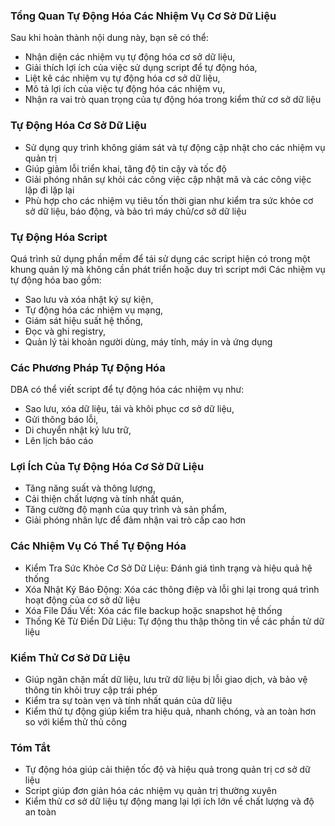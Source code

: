 ### Tổng Quan Tự Động Hóa Các Nhiệm Vụ Cơ Sở Dữ Liệu

Sau khi hoàn thành nội dung này, bạn sẽ có thể:

- Nhận diện các nhiệm vụ tự động hóa cơ sở dữ liệu,
- Giải thích lợi ích của việc sử dụng script để tự động hóa,
- Liệt kê các nhiệm vụ tự động hóa cơ sở dữ liệu,
- Mô tả lợi ích của việc tự động hóa các nhiệm vụ,
- Nhận ra vai trò quan trọng của tự động hóa trong kiểm thử cơ sở dữ liệu

### Tự Động Hóa Cơ Sở Dữ Liệu

- Sử dụng quy trình không giám sát và tự động cập nhật cho các nhiệm vụ quản trị
- Giúp giảm lỗi triển khai, tăng độ tin cậy và tốc độ
- Giải phóng nhân sự khỏi các công việc cập nhật mã và các công việc lặp đi lặp lại
- Phù hợp cho các nhiệm vụ tiêu tốn thời gian như kiểm tra sức khỏe cơ sở dữ liệu, báo động, và bảo trì máy chủ/cơ sở dữ liệu

### Tự Động Hóa Script

Quá trình sử dụng phần mềm để tái sử dụng các script hiện có trong một khung quản lý mà không cần phát triển hoặc duy trì script mới
Các nhiệm vụ tự động hóa bao gồm:

- Sao lưu và xóa nhật ký sự kiện,
- Tự động hóa các nhiệm vụ mạng,
- Giám sát hiệu suất hệ thống,
- Đọc và ghi registry,
- Quản lý tài khoản người dùng, máy tính, máy in và ứng dụng

### Các Phương Pháp Tự Động Hóa

DBA có thể viết script để tự động hóa các nhiệm vụ như:

- Sao lưu, xóa dữ liệu, tải và khôi phục cơ sở dữ liệu,
- Gửi thông báo lỗi,
- Di chuyển nhật ký lưu trữ,
- Lên lịch báo cáo

### Lợi Ích Của Tự Động Hóa Cơ Sở Dữ Liệu

- Tăng năng suất và thông lượng,
- Cải thiện chất lượng và tính nhất quán,
- Tăng cường độ mạnh của quy trình và sản phẩm,
- Giải phóng nhân lực để đảm nhận vai trò cấp cao hơn

### Các Nhiệm Vụ Có Thể Tự Động Hóa

- Kiểm Tra Sức Khỏe Cơ Sở Dữ Liệu: Đánh giá tình trạng và hiệu quả hệ thống
- Xóa Nhật Ký Báo Động: Xóa các thông điệp và lỗi ghi lại trong quá trình hoạt động của cơ sở dữ liệu
- Xóa File Dấu Vết: Xóa các file backup hoặc snapshot hệ thống
- Thống Kê Từ Điển Dữ Liệu: Tự động thu thập thông tin về các phần tử dữ liệu

### Kiểm Thử Cơ Sở Dữ Liệu

- Giúp ngăn chặn mất dữ liệu, lưu trữ dữ liệu bị lỗi giao dịch, và bảo vệ thông tin khỏi truy cập trái phép
- Kiểm tra sự toàn vẹn và tính nhất quán của dữ liệu
- Kiểm thử tự động giúp kiểm tra hiệu quả, nhanh chóng, và an toàn hơn so với kiểm thử thủ công

### Tóm Tắt

- Tự động hóa giúp cải thiện tốc độ và hiệu quả trong quản trị cơ sở dữ liệu
- Script giúp đơn giản hóa các nhiệm vụ quản trị thường xuyên
- Kiểm thử cơ sở dữ liệu tự động mang lại lợi ích lớn về chất lượng và độ an toàn
